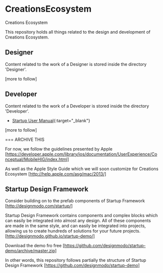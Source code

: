 # CreationsEcosystem
Creations Ecosystem

This repository holds all things related to the design and development of Creations Ecosystem.

## Designer

Content related to the work of a Designer is stored inside the directory 'Designer'. 

[more to follow]

## Developer

Content related to the work of a Developer is stored inside the directory 'Developer'.
 
- [Startup User Manual](http://htmlpreview.github.com/?https://github.com/vanHeemstraDesigns/CreationsEcosystem/blob/master/Developer/manual/read/index.html){:target="_blank"}

[more to follow]


=== ARCHIVE THIS

For now, we follow the guidelines presented by Apple [https://developer.apple.com/library/ios/documentation/UserExperience/Conceptual/MobileHIG/index.html]

As well as the Apple Style Guide which we will soon customize for Creations Ecosystem
[http://help.apple.com/asg/mac/2013/]

## Startup Design Framework

Consider building on to the prefab components of Startup Framework [http://designmodo.com/startup/]

Startup Design Framework contains components and complex blocks which can easily be integrated into almost any design. All of these components are made in the same style, and can easily be integrated into projects, allowing us to create hundreds of solutions for your future projects. [http://designmodo.github.io/startup-demo/]

Download the demo fro free [https://github.com/designmodo/startup-demo/archive/master.zip]

In other words, this repository follows partially the structure of Startup Design Framework [https://github.com/designmodo/startup-demo]
